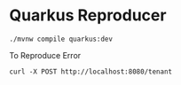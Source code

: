 # Quarkus Reproducer

```shell script
./mvnw compile quarkus:dev
```

To Reproduce Error

```
curl -X POST http://localhost:8080/tenant
```